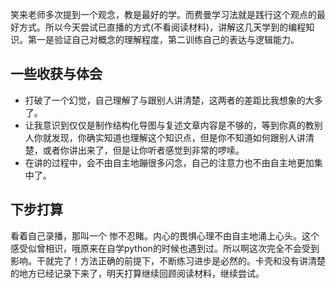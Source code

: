 

笑来老师多次提到一个观念，教是最好的学。而费曼学习法就是践行这个观点的最好方式。所以今天尝试已直播的方式(不看阅读材料)，讲解这几天学到的编程知识。第一是验证自己对概念的理解程度，第二训练自己的表达与逻辑能力。

## 一些收获与体会

* 打破了一个幻觉，自己理解了与跟别人讲清楚，这两者的差距比我想象的大多了。
* 让我意识到仅仅是制作结构化导图与复述文章内容是不够的，等到你真的教别人你就发现，你确实知道也理解这个知识点，但是你不知道如何跟别人讲清楚，或者你讲出来了，但是让你听者感觉到非常的啰嗦。
* 在讲的过程中，会不由自主地蹦很多闪念，自己的注意力也不由自主地更加集中了。

## 下步打算

看着自己录播，那叫一个 惨不忍睹。内心的畏惧心理不由自主地涌上心头。这个感受似曾相识，哦原来在自学python的时候也遇到过。所以啊这次完全不会受到影响。干就完了！方法正确的前提下，不断练习进步是必然的。卡壳和没有讲清楚的地方已经记录下来了，明天打算继续回顾阅读材料，继续尝试。




